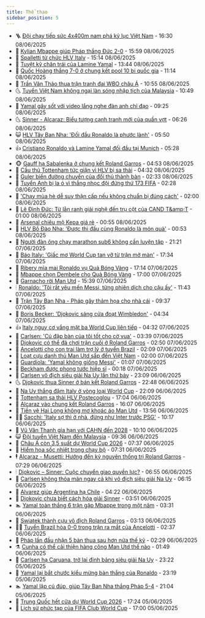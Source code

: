 ```yaml
---
title: Thể thao
sidebar_position: 5
---
```


<!-- vnexpress-the-thao:START -->
- 🪜 [Đội chạy tiếp sức 4x400m nam phá kỷ lục Việt Nam](https://vnexpress.net/doi-chay-tiep-suc-4x400m-nam-pha-ky-luc-viet-nam-4896181.html) - 16:30 08/06/2025
- 🦩 [Kylian Mbappe giúp Pháp thắng Đức 2-0](https://vnexpress.net/kylian-mbappe-giup-phap-thang-duc-2-0-4896174.html) - 15:59 08/06/2025
- 🧰 [Spalletti từ chức HLV Italy](https://vnexpress.net/spalletti-tu-chuc-hlv-italy-4896165.html) - 15:14 08/06/2025
- 🤗 [Tuyệt kỹ chân trái của Lamine Yamal](https://vnexpress.net/tuyet-ky-chan-trai-cua-lamine-yamal-4896113.html) - 13:44 08/06/2025
- 🥳 [Quốc Hoàng thắng 7-0 ở chung kết pool 10 bi quốc gia](https://vnexpress.net/quoc-hoang-thang-7-0-o-chung-ket-pool-10-bi-quoc-gia-4896120.html) - 11:14 08/06/2025
- 🦣 [Trần Văn Thảo thua trận tranh đai WBO châu Á](https://vnexpress.net/tran-van-thao-thua-tran-tranh-dai-wbo-chau-a-4896119.html) - 10:55 08/06/2025
- 🌜 [Tuyển Việt Nam không ngại làn sóng nhập tịch của Malaysia](https://vnexpress.net/tuyen-viet-nam-khong-ngai-lan-song-nhap-tich-cua-malaysia-4896115.html) - 10:49 08/06/2025
- 🫶 [Yamal gây sốt với video lắng nghe đàn anh chỉ đạo](https://vnexpress.net/yamal-gay-sot-voi-video-lang-nghe-dan-anh-chi-dao-4896061.html) - 09:25 08/06/2025
- 🌜 [Sinner - Alcaraz: Biểu tượng cạnh tranh mới của quần vợt](https://vnexpress.net/sinner-alcaraz-bieu-tuong-canh-tranh-moi-cua-quan-vot-4896052.html) - 06:26 08/06/2025
- 😺 [HLV Tây Ban Nha: &#39;Đối đầu Ronaldo là phước lành&#39;](https://vnexpress.net/hlv-tay-ban-nha-doi-dau-ronaldo-la-phuoc-lanh-4896014.html) - 05:50 08/06/2025
- 👍 [Cristiano Ronaldo và Lamine Yamal đối đầu tại Munich](https://vnexpress.net/cristiano-ronaldo-va-lamine-yamal-doi-dau-tai-munich-4896028.html) - 05:28 08/06/2025
- 🐵 [Gauff hạ Sabalenka ở chung kết Roland Garros](https://vnexpress.net/gauff-ha-sabalenka-o-chung-ket-roland-garros-4896051.html) - 04:53 08/06/2025
- 💫 [Cầu thủ Tottenham tức giận vì HLV bị sa thải](https://vnexpress.net/cau-thu-tottenham-tuc-gian-vi-hlv-bi-sa-thai-4896024.html) - 04:32 08/06/2025
- 🦆 [Guler biến đường chuyền của đối thủ thành bàn](https://vnexpress.net/guler-bien-duong-chuyen-cua-doi-thu-thanh-ban-4895984.html) - 02:33 08/06/2025
- 🙉 [Tuyển Anh bị la ó vì thắng nhọc đội đứng thứ 173 FIFA](https://vnexpress.net/tuyen-anh-bi-la-o-vi-thang-nhoc-doi-dung-thu-173-fifa-4895977.html) - 02:28 08/06/2025
- 📝 [&#39;Chạy mùa hè dễ suy thận cấp nếu không chuẩn bị đúng cách&#39;](https://vnexpress.net/chay-mua-he-de-suy-than-cap-neu-khong-chuan-bi-dung-cach-4895336.html) - 02:00 08/06/2025
- 💯 [Lê Đình Đức: Từ lằn ranh giải nghệ đến trụ cột của CAND T&amp;amp;T](https://vnexpress.net/le-dinh-duc-tu-lan-ranh-giai-nghe-den-tru-cot-cua-cand-t-t-4894337.html) - 01:00 08/06/2025
- 🌈 [Arsenal chiêu mộ Kepa giá rẻ](https://vnexpress.net/arsenal-chieu-mo-kepa-gia-re-4895969.html) - 00:55 08/06/2025
- 🦩 [HLV Bồ Đào Nha: &#39;Được thi đấu cùng Ronaldo là món quà&#39;](https://vnexpress.net/hlv-bo-dao-nha-duoc-thi-dau-cung-ronaldo-la-mon-qua-4895979.html) - 00:53 08/06/2025
- 🐲 [Người đàn ông chạy marathon sub6 không cần luyện tập](https://vnexpress.net/nguoi-dan-ong-chay-marathon-sub6-khong-can-luyen-tap-4895944.html) - 21:21 07/06/2025
- 🌁 [Báo Italy: &#39;Giấc mơ World Cup tan vỡ từ trận mở màn&#39;](https://vnexpress.net/bao-italy-giac-mo-world-cup-tan-vo-tu-tran-mo-man-4895919.html) - 17:34 07/06/2025
- 💯 [Ribery mỉa mai Ronaldo vụ Quả Bóng Vàng](https://vnexpress.net/ribery-mia-mai-ronaldo-vu-qua-bong-vang-4895946.html) - 17:14 07/06/2025
- 🌝 [Mbappe chọn Dembele cho Quả Bóng Vàng](https://vnexpress.net/mbappe-chon-dembele-cho-qua-bong-vang-4895913.html) - 17:00 07/06/2025
- 🤖 [Garnacho rời Man Utd](https://vnexpress.net/garnacho-roi-man-utd-4895935.html) - 15:39 07/06/2025
- 🕯 [Ronaldo: &#39;Tôi rất yêu mến Messi, từng phiên dịch cho cậu ấy&#39;](https://vnexpress.net/ronaldo-toi-rat-yeu-men-messi-tung-phien-dich-cho-cau-ay-4895889.html) - 11:43 07/06/2025
- 🧰 [Trận Tây Ban Nha - Pháp gây thảm họa cho nhà cái](https://vnexpress.net/tran-tay-ban-nha-phap-gay-tham-hoa-cho-nha-cai-4895705.html) - 09:37 07/06/2025
- 🥳 [Boris Becker: &#39;Djokovic sáng cửa đoạt Wimbledon&#39;](https://vnexpress.net/boris-becker-djokovic-sang-cua-doat-wimbledon-4895727.html) - 04:34 07/06/2025
- 👍 [Italy nguy cơ vắng mặt ba World Cup liên tiếp](https://vnexpress.net/italy-nguy-co-vang-mat-ba-world-cup-lien-tiep-4895725.html) - 04:32 07/06/2025
- 💪 [Carlsen: &#39;Cú đập bàn của tôi tốt cho cờ vua&#39;](https://vnexpress.net/carlsen-cu-dap-ban-cua-toi-tot-cho-co-vua-4895708.html) - 03:39 07/06/2025
- 👹 [Djokovic có thể đã chơi trận cuối ở Roland Garros](https://vnexpress.net/djokovic-co-the-da-choi-tran-cuoi-o-roland-garros-4895714.html) - 02:50 07/06/2025
- 🧰 [Ancelotti cho con trai làm trợ lý ở tuyển Brazil](https://vnexpress.net/ancelotti-cho-con-trai-lam-tro-ly-o-tuyen-brazil-4895662.html) - 02:09 07/06/2025
- 🚀 [Loạt cựu danh thủ Man Utd sắp đến Việt Nam](https://vnexpress.net/loat-cuu-danh-thu-man-utd-sap-den-viet-nam-4895557.html) - 02:00 07/06/2025
- 🎃 [Guardiola: &#39;Yamal không giống Messi&#39;](https://vnexpress.net/guardiola-yamal-khong-giong-messi-4895655.html) - 01:07 07/06/2025
- 🧰 [Beckham được phong tước hiệp sĩ](https://vnexpress.net/beckham-duoc-phong-tuoc-hiep-si-4895648.html) - 00:18 07/06/2025
- 👀 [Carlsen vô địch siêu giải Na Uy lần thứ bảy](https://vnexpress.net/carlsen-vo-dich-sieu-giai-na-uy-lan-thu-bay-4895644.html) - 23:09 06/06/2025
- 🌜 [Djokovic thua Sinner ở bán kết Roland Garros](https://vnexpress.net/djokovic-thua-sinner-o-ban-ket-roland-garros-4895646.html) - 22:48 06/06/2025
- 🫶 [Na Uy thắng đậm Italy ở vòng loại World Cup](https://vnexpress.net/na-uy-thang-dam-italy-o-vong-loai-world-cup-4895645.html) - 22:09 06/06/2025
- 🦄 [Tottenham sa thải HLV Postecoglou](https://vnexpress.net/tottenham-sa-thai-hlv-postecoglou-4895637.html) - 17:04 06/06/2025
- 🥳 [Alcaraz vào chung kết Roland Garros](https://vnexpress.net/alcaraz-vao-chung-ket-roland-garros-4895634.html) - 16:07 06/06/2025
- 🐲 [Tiền vệ Hai Long không mơ khoác áo Man Utd](https://vnexpress.net/tien-ve-hai-long-khong-mo-khoac-ao-man-utd-4895606.html) - 13:56 06/06/2025
- 🧑‍🏫 [Sacchi: &#39;Italy sợ thì ở nhà, đừng như Inter trước PSG&#39;](https://vnexpress.net/sacchi-italy-so-thi-o-nha-dung-nhu-inter-truoc-psg-4893171.html) - 10:17 06/06/2025
- 🤔 [Vũ Văn Thanh gia hạn với CAHN đến 2028](https://vnexpress.net/vu-van-thanh-gia-han-voi-cahn-den-2028-4895544.html) - 10:10 06/06/2025
- 😺 [Đội tuyển Việt Nam đến Malaysia](https://vnexpress.net/doi-tuyen-viet-nam-den-malaysia-4895505.html) - 09:36 06/06/2025
- 💪 [Châu Á còn 3,5 suất dự World Cup 2026](https://vnexpress.net/chau-a-con-3-5-suat-du-world-cup-2026-4895435.html) - 07:37 06/06/2025
- 💼 [Hiểm họa sốc nhiệt trong chạy bộ](https://vnexpress.net/hiem-hoa-soc-nhiet-trong-chay-bo-4895432.html) - 07:31 06/06/2025
- 🕴 [Alcaraz - Musetti: Hướng đến kỷ nguyên thống trị Roland Garros](https://vnexpress.net/alcaraz-musetti-huong-den-ky-nguyen-thong-tri-roland-garros-4895410.html) - 07:29 06/06/2025
- 🕯 [Djokovic – Sinner: Cuộc chuyển giao quyền lực?](https://vnexpress.net/djokovic-sinner-cuoc-chuyen-giao-quyen-luc-4895391.html) - 06:55 06/06/2025
- 📝 [Carlsen không thỏa mãn ngay cả khi vô địch siêu giải Na Uy](https://vnexpress.net/carlsen-khong-thoa-man-ngay-ca-khi-vo-dich-sieu-giai-na-uy-4895317.html) - 06:15 06/06/2025
- 🧐 [Alvarez giúp Argentina hạ Chile](https://vnexpress.net/alvarez-giup-argentina-ha-chile-4895289.html) - 04:22 06/06/2025
- 🙉 [Djokovic chưa biết cách hóa giải Sinner](https://vnexpress.net/djokovic-chua-biet-cach-hoa-giai-sinner-4895315.html) - 03:51 06/06/2025
- 🏊 [Yamal toàn thắng 6 trận gặp Mbappe trong một năm](https://vnexpress.net/yamal-toan-thang-6-tran-gap-mbappe-trong-mot-nam-4895285.html) - 03:31 06/06/2025
- 🌊 [Swiatek thành cựu vô địch Roland Garros](https://vnexpress.net/swiatek-thanh-cuu-vo-dich-roland-garros-4895291.html) - 03:13 06/06/2025
- 👨‍🏫 [Tuyển Brazil hòa 0-0 trong trận ra mắt của Ancelotti](https://vnexpress.net/tuyen-brazil-hoa-0-0-trong-tran-ra-mat-cua-ancelotti-4895227.html) - 02:37 06/06/2025
- 🥷 [Pháp lần đầu nhận 5 bàn thua sau hơn nửa thế kỷ](https://vnexpress.net/phap-lan-dau-nhan-5-ban-thua-sau-hon-nua-the-ky-4895235.html) - 02:29 06/06/2025
- ⚗️ [Cunha có thể cải thiện hàng công Man Utd thế nào](https://vnexpress.net/cunha-co-the-cai-thien-hang-cong-man-utd-the-nao-4894058.html) - 01:49 06/06/2025
- 🌮 [Carlsen hạ Caruana, trở lại đỉnh bảng siêu giải Na Uy](https://vnexpress.net/carlsen-ha-caruana-tro-lai-dinh-bang-sieu-giai-na-uy-4895160.html) - 23:22 05/06/2025
- 🤩 [Yamal lại bắt chước kiểu mừng bàn thắng của Ronaldo](https://vnexpress.net/yamal-lai-bat-chuoc-kieu-mung-ban-thang-cua-ronaldo-4895168.html) - 23:19 05/06/2025
- 🏊 [Yamal lập cú đúp, giúp Tây Ban Nha thắng Pháp 5-4](https://vnexpress.net/yamal-lap-cu-dup-giup-tay-ban-nha-thang-phap-5-4-4895159.html) - 21:04 05/06/2025
- 🐎 [Trung Quốc hết cửa dự World Cup 2026](https://vnexpress.net/trung-quoc-het-cua-du-world-cup-2026-4895148.html) - 17:24 05/06/2025
- 💫 [Lịch sử phức tạp của FIFA Club World Cup](https://vnexpress.net/lich-su-phuc-tap-cua-fifa-club-world-cup-4895028.html) - 17:00 05/06/2025<!-- vnexpress-the-thao:END -->
